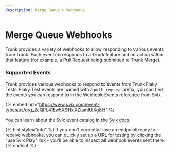 ```yaml
---
description: Merge Queue > Webhooks
---
```


# Merge Queue Webhooks

Trunk provides a variety of webhooks to allow responding to various events from Trunk. Each event corresponds to a Trunk feature and an action within that feature (for example, a Pull Request being submitted to Trunk Merge).

### Supported Events

Trunk provides various webhooks to respond to events from Trunk Flaky Tests. Flaky Test events are named with a `pull_request` prefix, you can find the events you can respond to in the Webhook Events reference from Svix.&#x20;

{% embed url="https://www.svix.com/event-types/us/org_2eQPL41Ew5XSHxiXZIamIUIXg8H" %}

You can learn about the Svix event catalog in the [Svix docs](https://docs.svix.com/receiving/using-app-portal/event-catalog).

{% hint style="info" %}
If you don't currently have an endpoint ready to receive webhooks, you can quickly set up a URL for testing by clicking the "use Svix Play" link - you'll be able to inspect all webhook events sent there.
{% endhint %}

